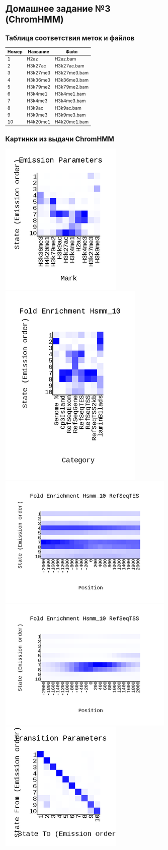 # Домашнее задание №3 (ChromHMM)

## Таблица соответствия меток и файлов

|Номер|Название|Файл|
|---|---|---|
| 1 | H2az | H2az.bam |
| 2 | H3k27ac | H3k27ac.bam |
| 3 | H3k27me3 | H3k27me3.bam |
| 4 | H3k36me3 | H3k36me3.bam |
| 5 | H3k79me2 | H3k79me2.bam |
| 6 | H3k4me1 | H3k4me1.bam |
| 7 | H3k4me3 | H3k4me3.bam |
| 8 | H3k9ac | H3k9ac.bam |
| 9 | H3k9me3 | H3k9me3.bam |
| 10| H4k20me1 | H4k20me1.bam |

## Картинки из выдачи ChromHMM

![image](ChromHMM_output/emissions_10.png)
![image](ChromHMM_output/Hsmm_10_overlap.png)
![image](ChromHMM_output/Hsmm_10_RefSeqTES_neighborhood.png)
![image](ChromHMM_output/Hsmm_10_RefSeqTSS_neighborhood.png)
![image](ChromHMM_output/transitions_10.png)

